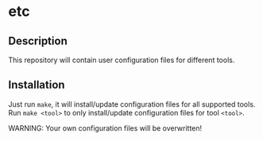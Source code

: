 # etc
## Description
This repository will contain user configuration files for different tools.
## Installation
Just run `make`, it will install/update configuration files for all supported tools.
Run `make <tool>` to only install/update configuration files for tool `<tool>`.

WARNING: Your own configuration files will be overwritten!